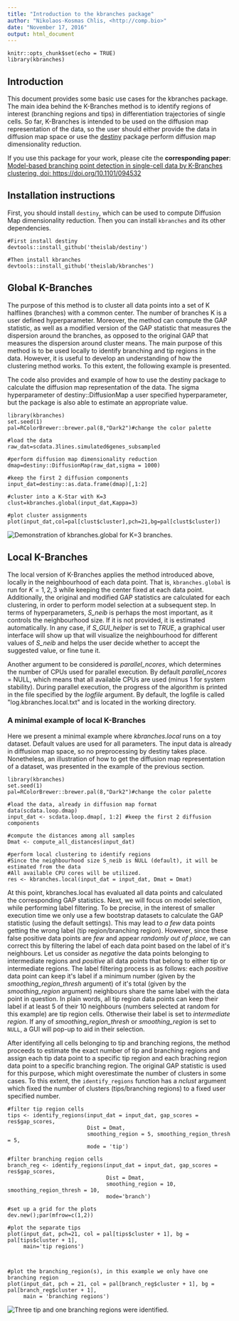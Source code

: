```yaml
---
title: "Introduction to the kbranches package"
author: "Nikolaos-Kosmas Chlis, <http://comp.bio>"
date: "November 17, 2016"
output: html_document
---
```


```{r setup, include=FALSE}
knitr::opts_chunk$set(echo = TRUE)
library(kbranches)
```

## Introduction

This document provides some basic use cases for the kbranches package. The main idea behind the K-Branches method is to identify regions of interest (branching regions and tips) in differentiation trajectories of single cells. So far, K-Branches is intended to be used on the diffusion map representation of the data, so the user should either provide the data in diffusion map space or use the [destiny](http://bioconductor.org/packages/release/bioc/html/destiny.html) package perform diffusion map dimensionality reduction.

If you use this package for your work, please cite the **corresponding paper**: [Model-based branching point detection in single-cell data by K-Branches clustering, doi: https://doi.org/10.1101/094532 ](https://doi.org/10.1101/094532)

## Installation instructions
First, you should install `destiny`, which can be used to compute Diffusion Map dimensionality reduction. Then you can install `kbranches` and its other dependencies.
```{r installation, eval=FALSE}
#First install destiny
devtools::install_github('theislab/destiny')

#Then install kbranches
devtools::install_github('theislab/kbranches')
```

## Global K-Branches

The purpose of this method is to cluster all data points into a set of K halflines (branches) with a common center. The number of branches K is a user defined hyperparameter. Moreover, the method can compute the GAP statistic, as well as a modified version of the GAP statistic that measures the dispersion around the branches, as opposed to the original GAP that measures the dispersion around cluster means. The main purpose of this method is to be used locally to identify branching and tip regions in the data. However, it is useful to develop an understanding of how the clustering method works. To this extent, the following example is presented.

The code also provides and example of how to use the destiny package to calculate the diffusion map representation of the data.
The sigma hyperparameter of destiny::DiffusionMap a user specified hyperparameter, but the package is also able to estimate an appropriate value.
```{r kbranches.global, eval=FALSE}
library(kbranches)
set.seed(1)
pal=RColorBrewer::brewer.pal(8,"Dark2")#change the color palette

#load the data
raw_dat=scdata.3lines.simulated6genes_subsampled

#perform diffusion map dimensionality reduction
dmap=destiny::DiffusionMap(raw_dat,sigma = 1000)

#keep the first 2 diffusion components
input_dat=destiny::as.data.frame(dmap)[,1:2]

#cluster into a K-Star with K=3
clust=kbranches.global(input_dat,Kappa=3)

#plot cluster assignments
plot(input_dat,col=pal[clust$cluster],pch=21,bg=pal[clust$cluster])
```


![Demonstration of kbranches.global for K=3 branches.](vignettes/figs/kbranch_global.png)
 
<!-- # ```{r kbranch.global plot} -->
<!-- # #(dmap, 1:2, col = clust$cluster, pch = 20) -->
<!-- # #or plot(input_dat, col = ...) -->
<!-- # plot(input_dat[,1:2], col = clust$cluster, pch = 20) -->
<!-- # ``` -->

## Local K-Branches

The local version of K-Branches applies the method introduced above, locally in the neighbourhood of each data point.
That is, `kbranches.global` is run for $K=1,2,3$ while keeping the center fixed at each data point. Additionally, the original and modified GAP statistics are calculated for each clustering, in order to perform model selection at a subsequent step.
In terms of hyperparameters, *S_neib* is perhaps the most important, as it controls the neighbourhood size. If it is not provided, it is estimated automatically. In any case, if *S_GUI_helper* is set to *TRUE*, a graphical user interface will show up that will visualize the neighbourhood for different values of *S_neib* and helps the user decide whether to accept the suggested value, or fine tune it.

Another argument to be considered is *parallel_ncores*, which determines the number of CPUs used for parallel execution. By default *parallel_ncores* = NULL, which means that all available CPUs are used (minus 1 for system stability). During parallel execution, the progress of the algorithm is printed in the file specified by the *logfile* argument. By default, the logfile is called "log.kbranches.local.txt" and is located in the working directory.

### A minimal example of local K-Branches

Here we present a minimal example where *kbranches.local* runs on a toy dataset. Default values are used for all parameters. The input data is already in diffusion map space, so no preprocessing by destiny takes place. Nonetheless, an illustration of how to get the diffusion map representation of a dataset, was presented in the example of the previous section. 

```{r kbranches.local.run, eval=FALSE}
library(kbranches)
set.seed(1)
pal=RColorBrewer::brewer.pal(8,"Dark2")#change the color palette

#load the data, already in diffusion map format
data(scdata.loop.dmap)
input_dat <- scdata.loop.dmap[, 1:2] #keep the first 2 diffusion components

#compute the distances among all samples
Dmat <- compute_all_distances(input_dat)

#perform local clustering to identify regions
#Since the neighbourhood size S_neib is NULL (default), it will be estimated from the data
#All available CPU cores will be utilized.
res <- kbranches.local(input_dat = input_dat, Dmat = Dmat)
```

At this point, kbranches.local has evaluated all data points and calculated the corresponding GAP statistics. Next, we will focus on model selection, while performing label filtering. To be precise, in the interest of smaller execution time we only use a few bootstrap datasets to calculate the GAP statistic (using the default settings). This may lead to *a few* data points getting the wrong label (tip region/branching region). However, since these false positive data points are *few* and appear *randomly out of place*, we can correct this by filtering the label of each data point based on the label of it's neighbours. Let us consider as *negative* the data points belonging to intermediate regions and *positive* all data points that belong to either tip or intermediate regions. The label filtering process is as follows: each *positive* data point can keep it's label if a minimum number (given by the *smoothing_region_thresh* argument) of it's total (given by the *smoothing_region* argument) neighbours share the same label with the data point in question. In plain words, all tip region data points can keep their label if at least 5 of their 10 neighbours (numbers selected at random for this example) are tip region cells. Otherwise their label is set to *intermediate region*. If any of *smoothing_region_thresh* or *smoothing_region* is set to `NULL`, a GUI will pop-up to aid in their selection.

After identifying all cells belonging to tip and branching regions, the method proceeds to estimate the exact number of tip and branching regions and assign each tip data point to a specific tip region and each braching region data point to a specific branching region. The original GAP statistic is used for this purpose, which might overestimate the number of clusters in some cases. To this extent, the `identify_regions` function has a *nclust* argument which fixed the number of clusters (tips/branching regions) to a fixed user specified number.

```{r kbranches.local.filter, eval=FALSE}
#filter tip region cells
tips <- identify_regions(input_dat = input_dat, gap_scores = res$gap_scores,
                         Dist = Dmat,
                         smoothing_region = 5, smoothing_region_thresh = 5,
                         mode = 'tip')

#filter branching region cells
branch_reg <- identify_regions(input_dat = input_dat, gap_scores = res$gap_scores,
                               Dist = Dmat,
                               smoothing_region = 10, smoothing_region_thresh = 10,
                               mode='branch')

#set up a grid for the plots
dev.new();par(mfrow=c(1,2))

#plot the separate tips
plot(input_dat, pch=21, col = pal[tips$cluster + 1], bg = pal[tips$cluster + 1],
     main='tip regions')



#plot the branching_region(s), in this example we only have one branching region
plot(input_dat, pch = 21, col = pal[branch_reg$cluster + 1], bg = pal[branch_reg$cluster + 1],
     main = 'branching regions')

```

![Three tip and one branching regions were identified.](vignettes/figs/identified_regions.png)


<!-- ![](figs/branching_regions.png) -->
